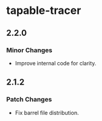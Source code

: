 # tapable-tracer

## 2.2.0

### Minor Changes

- Improve internal code for clarity.

## 2.1.2

### Patch Changes

- Fix barrel file distribution.
